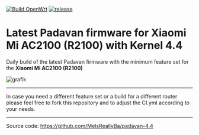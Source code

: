 [![Build OpenWrt](https://github.com/minax007/XIAOMI_MI_AC2100_R2100_Padavan_4.4/actions/workflows/CI.yml/badge.svg)](https://github.com/minax007/XIAOMI_MI_AC2100_R2100_Padavan_4.4/actions/workflows/CI.yml)
[![release](https://img.shields.io/github/v/release/minax007/XIAOMI_MI_AC2100_R2100_Padavan_4.4.svg)](https://github.com/minax007/XIAOMI_MI_AC2100_R2100_Padavan_4.4/releases)

# Latest Padavan firmware for Xiaomi Mi AC2100 (R2100) with Kernel 4.4

Daily build of the latest Padavan firmware with the minimum feature set for the **Xiaomi Mi AC2100 (R2100)**

![grafik](https://user-images.githubusercontent.com/67478561/116359547-33a6ca80-a7ff-11eb-8158-67341a4f01b5.png)

__________________________________________________________________

In case you need a different feature set or a build for a different router please feel free to fork this repository and to adjust the CI.yml according to your needs. 
__________________________________________________________________

Source code: https://github.com/MelsReallyBa/padavan-4.4

